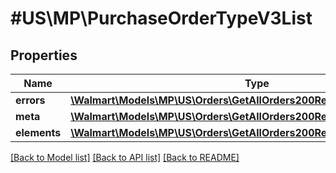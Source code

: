 # #US\MP\PurchaseOrderTypeV3List

## Properties

Name | Type | Description | Notes
------------ | ------------- | ------------- | -------------
**errors** | [**\Walmart\Models\MP\US\Orders\GetAllOrders200ResponseListErrorsInner[]**](GetAllOrders200ResponseListErrorsInner.md) |  | [optional]
**meta** | [**\Walmart\Models\MP\US\Orders\GetAllOrders200ResponseListMeta**](GetAllOrders200ResponseListMeta.md) |  |
**elements** | [**\Walmart\Models\MP\US\Orders\GetAllOrders200ResponseListElements**](GetAllOrders200ResponseListElements.md) |  |


[[Back to Model list]](../) [[Back to API list]](../../Api/US/MP) [[Back to README]](../../README.md)

